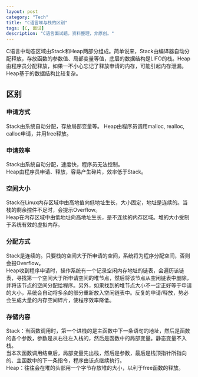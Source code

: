 ```yaml
---
layout: post    
category: "Tech"   
title: "C语言堆与栈的区别"      
tags: [C, 面试]    
description: "C语言面试题。资料整理，非原创。"
---
```


C语言中动态区域由Stack和Heap两部分组成。简单说来，Stack由编译器自动分配释放，存放函数的参数值、局部变量等值，底层的数据结构是LIFO的栈。Heap由程序员分配释放，如果一不小心忘记了释放申请的内存，可能引起内存泄漏。Heap基于的数据结构比较复杂。    

## 区别
### 申请方式
Stack由系统自动分配，存放局部变量等。
Heap由程序员调用malloc, realloc, calloc申请，并用free释放。 

### 申请效率
Stack由系统自动分配，速度快，程序员无法控制。   
Heap由程序员申请、释放，容易产生碎片，效率低于Stack。   

### 空间大小
Stack在Linux内存区域中由高地值向低地址生长，大小固定，地址是连续的。当栈的剩余控件不足时，会提示Overflow。   
Heap在内存区域中由低地址向高地址生长，是不连续的内存区域。堆的大小受制于系统有效的虚拟内存。   

### 分配方式
Stack是连续的。只要栈的空间大于所申请的空间，系统将为程序分配空间，否则会报Overflow。   
Heap收到程序申请时，操作系统有一个记录空闲内存地址的链表，会遍历该链表，寻找第一个空间大于所申请空间的堆节点，然后将该节点从空闲链表中删除，并将该节点的空间分配给程序。另外，如果找到的堆节点大小不一定正好等于申请的大小，系统会自动将多余的部分重新放入空闲链表中。反复的申请/释放，势必会生成大量的内存空间碎片，使程序效率降低。  

### 存储内容
Stack：当函数调用时，第一个进栈的是主函数中下一条语句的地址，然后是函数的各个参数，参数是从右往左入栈的，然后是函数中的局部变量。静态变量不入栈。  
当本次函数调用结束后，局部变量先出栈，然后是参数，最后是栈顶指针所指向的、主函数中的下一条指令，程序由该点继续执行。  
Heap：往往会在堆的头部用一个字节存放堆的大小，以利于free函数的释放。   


